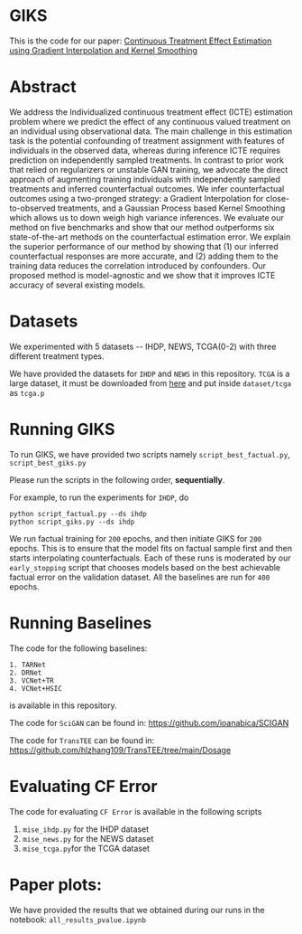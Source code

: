 # GIKS

This is the code for our paper: [Continuous Treatment Effect Estimation using Gradient Interpolation and Kernel Smoothing](https://arxiv.org/abs/2401.15447)

# Abstract

We address the Individualized continuous treatment effect (ICTE) estimation problem where we predict the effect of any continuous valued treatment on an individual using observational data. The main challenge in this estimation task is the potential confounding of treatment assignment with features of individuals in the observed data, whereas during inference ICTE requires prediction on independently sampled treatments. In contrast to prior work that relied on regularizers or unstable GAN training, we advocate the direct approach of augmenting training individuals with independently sampled treatments and inferred counterfactual outcomes. We infer counterfactual outcomes using a two-pronged strategy: a Gradient Interpolation for close-to-observed treatments, and a Gaussian Process based Kernel Smoothing which allows us to down weigh high variance inferences. We evaluate our method on five benchmarks and show that our method outperforms six state-of-the-art methods on the counterfactual estimation error. We explain the superior performance of our method by showing that (1) our inferred counterfactual responses are more accurate, and (2) adding them to the training data reduces the correlation introduced by confounders. Our proposed method is model-agnostic and we show that it improves ICTE accuracy of several existing models.

# Datasets

We experimented with $5$ datasets -- IHDP, NEWS, TCGA(0-2) with three different treatment types.

We have provided the datasets for `IHDP` and `NEWS` in this repository.
`TCGA` is a large dataset, it must be downloaded from [here](https://drive.google.com/file/d/1P-smWytRNuQFjqR403IkJb17CXU6JOM7/view) and put inside `dataset/tcga` as `tcga.p`

# Running GIKS

To run GIKS, we have provided two scripts namely `script_best_factual.py`, `script_best_giks.py`

Please run the scripts in the following order, **sequentially**.

For example, to run the experiments for `IHDP`, do

```
python script_factual.py --ds ihdp
python script_giks.py --ds ihdp
```

We run factual training for `200` epochs, and then initiate GIKS for `200` epochs. This is to ensure that the model fits on factual sample first and then starts interpolating counterfactuals. Each of these runs is moderated by our `early_stopping` script that chooses models based on the best achievable factual error on the validation dataset. All the baselines are run for `400` epochs. 

# Running Baselines

The code for the following baselines:

	1. TARNet
	2. DRNet
	3. VCNet+TR
	4. VCNet+HSIC

is available in this repository. 

The code for `SciGAN` can be found in: https://github.com/ioanabica/SCIGAN

The code for `TransTEE` can be found in: https://github.com/hlzhang109/TransTEE/tree/main/Dosage

# Evaluating CF Error

The code for evaluating `CF Error` is available in the following scripts

1. `mise_ihdp.py` for the IHDP dataset
2. `mise_news.py` for the NEWS dataset
3. `mise_tcga.py`for the TCGA dataset

# Paper plots:

We have provided the results that we obtained during our runs in the notebook: `all_results_pvalue.ipynb`
